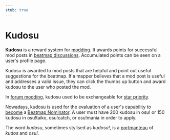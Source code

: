 ```yaml
---
stub: true
---
```


# Kudosu

**Kudosu** is a reward system for [modding](/wiki/Modding). It awards points for successful mod posts in [beatmap discussions](/wiki/Beatmap_discussion). Accumulated points can be seen on a user's profile page.

Kudosu is awarded to mod posts that are helpful and point out useful suggestions for the beatmap. If a mapper believes that a mod post is useful and addresses a valid issue, they can click the thumbs up button and award kudosu to the user who posted the mod. 

In [forum modding](/wiki/Modding/Forum_modding), kudosu used to be exchangeable for [star priority](/wiki/Modding/Star_priority).

Nowadays, kudosu is used for the evaluation of a user's capability to [become](/wiki/People/Beatmap_Nominators/Becoming_a_Beatmap_Nominator) a [Beatmap Nominator](/wiki/People/Beatmap_Nominators). A user must have 200 kudosu in osu! or 150 kudosu in osu!taiko, osu!catch, or osu!mania in order to apply.

The word *kudosu*, sometimes stylised as *kudosu!*, is a [portmanteau](https://en.wikipedia.org/wiki/Portmanteau) of *kudos* and *osu!*.

<!-- TODO:
  - something about the ranking at https://old.ppy.sh/p/kudosu
  - history in general / forum modding usage
  - "You could explain kudosu's usage in evaluating BN applications, its past usage in BN Ranking systems" -jbhyperion
  - how it looks and works in beatmap discussions
->
